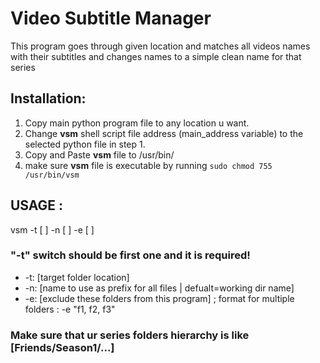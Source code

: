 # Video Subtitle Manager
This program goes through given location and matches all videos names with their subtitles and changes names to a simple clean name for that series

## Installation:
1. Copy main python program file to any location u want.
2. Change **vsm** shell script file address (main_address variable) to the selected python file in step 1.
3. Copy and Paste **vsm** file to /usr/bin/ 
4. make sure **vsm** file is executable by running `sudo chmod 755 /usr/bin/vsm`

## USAGE :
vsm -t [ ] -n [ ] -e [ ]

### "-t" switch should be first one and it is required!
- -t: [target folder location]
- -n: [name to use as prefix for all files | defualt=working dir name]
- -e: [exclude these folders from this program] ; format for multiple folders : -e "f1, f2, f3"


### Make sure that ur series folders hierarchy is like [Friends/Season1/...]
